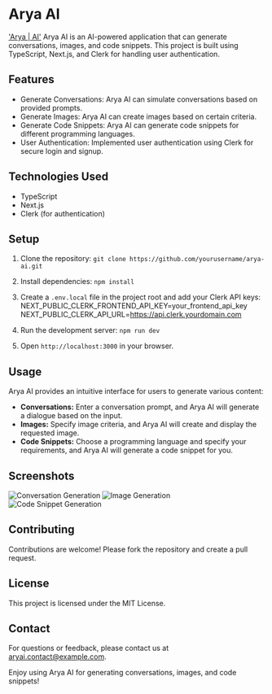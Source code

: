 # Arya AI
['Arya | AI'](https://image-links.vercel.app/Images/arya-ai.jpg)
Arya AI is an AI-powered application that can generate conversations, images, and code snippets. This project is built using TypeScript, Next.js, and Clerk for handling user authentication.

## Features

- Generate Conversations: Arya AI can simulate conversations based on provided prompts.
- Generate Images: Arya AI can create images based on certain criteria.
- Generate Code Snippets: Arya AI can generate code snippets for different programming languages.
- User Authentication: Implemented user authentication using Clerk for secure login and signup.

## Technologies Used

- TypeScript
- Next.js
- Clerk (for authentication)

## Setup

1. Clone the repository: `git clone https://github.com/yourusername/arya-ai.git`
2. Install dependencies: `npm install`
3. Create a `.env.local` file in the project root and add your Clerk API keys:
 NEXT_PUBLIC_CLERK_FRONTEND_API_KEY=your_frontend_api_key
 NEXT_PUBLIC_CLERK_API_URL=https://api.clerk.yourdomain.com

4. Run the development server: `npm run dev`
5. Open `http://localhost:3000` in your browser.

## Usage

Arya AI provides an intuitive interface for users to generate various content:

- **Conversations:** Enter a conversation prompt, and Arya AI will generate a dialogue based on the input.
- **Images:** Specify image criteria, and Arya AI will create and display the requested image.
- **Code Snippets:** Choose a programming language and specify your requirements, and Arya AI will generate a code snippet for you.

## Screenshots

![Conversation Generation](screenshots/conversation.png)
![Image Generation](screenshots/image.png)
![Code Snippet Generation](screenshots/code.png)

## Contributing

Contributions are welcome! Please fork the repository and create a pull request.

## License

This project is licensed under the MIT License.

## Contact

For questions or feedback, please contact us at aryai.contact@example.com.

Enjoy using Arya AI for generating conversations, images, and code snippets!

